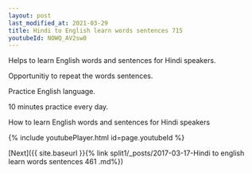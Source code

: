 ```yaml
---
layout: post
last_modified_at: 2021-03-29
title: Hindi to English learn words sentences 715 
youtubeId: NOWQ_AV2sw0
---
```

 
 
Helps to learn English words and sentences for Hindi speakers.

Opportunitiy to repeat the words sentences. 

Practice English language. 
 
10 minutes practice every day. 
 
How to learn English words and sentences for Hindi speakers 
 
{% include youtubePlayer.html id=page.youtubeId %}
 
 
[Next]({{ site.baseurl }}{% link  split1/_posts/2017-03-17-Hindi to english learn words sentences 461 .md%})
 
